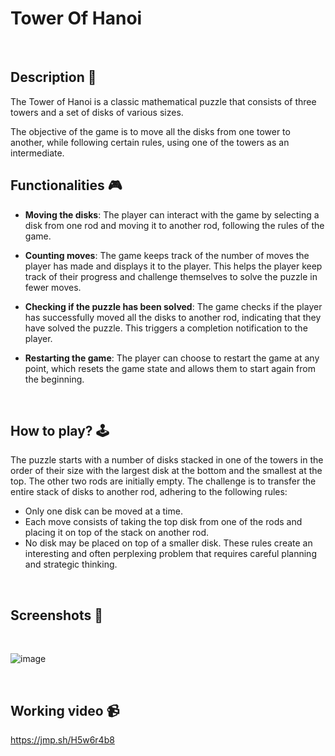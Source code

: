 # **Tower Of Hanoi** 


<br>

## **Description 📃**
The Tower of Hanoi is a classic mathematical puzzle that consists of three towers and a set of disks of various sizes. 

The objective of the game is to move all the disks from one tower to another, while following certain rules, using one of the towers as an intermediate.


## **Functionalities 🎮**
- **Moving the disks**: The player can interact with the game by selecting a disk from one rod and moving it to another rod, following the rules of the game.

- **Counting moves**: The game keeps track of the number of moves the player has made and displays it to the player. This helps the player keep track of their progress and challenge themselves to solve the puzzle in fewer moves.

- **Checking if the puzzle has been solved**: The game checks if the player has successfully moved all the disks to another rod, indicating that they have solved the puzzle. This triggers a completion notification to the player.

- **Restarting the game**: The player can choose to restart the game at any point, which resets the game state and allows them to start again from the beginning.
<br>

## **How to play? 🕹️**
The puzzle starts with a number of disks stacked in one of the towers in the order of their size with the largest disk at the bottom and the smallest at the top. The other two rods are initially empty. The challenge is to transfer the entire stack of disks to another rod, adhering to the following rules:

- Only one disk can be moved at a time.
- Each move consists of taking the top disk from one of the rods and placing it on top of the stack on another rod.
- No disk may be placed on top of a smaller disk.
These rules create an interesting and often perplexing problem that requires careful planning and strategic thinking.  
<br>

## **Screenshots 📸**

<br>

![image]([https://github.com/AnkitaBarbora/GameZone/assets/101138526/9825878b-96c2-4e65-a648-5fe7c5ef6312"](https://github.com/triggereddown/contri_assets/blob/main/Tower_of_Hanoi.png)) 

<br>

## **Working video 📹**


https://jmp.sh/H5w6r4b8

